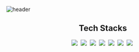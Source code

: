 ![header](https://capsule-render.vercel.app/api?type=venom&color=auto&height=300&section=header&text=minki's%20github&fontSize=90)
<div align="center">
  <h2>Tech Stacks</h1>
  <img src="https://img.shields.io/badge/vue-4FC08D.svg?style=for-the-badge&logo=vuedotjs&logoColor=000000" />&nbsp
  <img src="https://img.shields.io/badge/react-61DAFB.svg?style=for-the-badge&logo=react&logoColor=000000" />&nbsp
  <img src="https://img.shields.io/badge/next-000000.svg?style=for-the-badge&logo=next.js&logoColor=ffffff" />&nbsp
  <img src="https://img.shields.io/badge/typescript-blue.svg?style=for-the-badge&logo=typescript&logoColor=ffffff"/>&nbsp
  <img src="https://img.shields.io/badge/javascript-F7DF1E.svg?style=for-the-badge&logo=javascript&logoColor=20232a" />&nbsp
  <img src="https://img.shields.io/badge/html5-E34F26.svg?style=for-the-badge&logo=html5&logoColor=white" />&nbsp
  <img src="https://img.shields.io/badge/css3-1572B6.svg?style=for-the-badge&logo=css3&logoColor=ffffff" />&nbsp
</div>

<!--
**seo-minki/seo-minki** is a ✨ _special_ ✨ repository because its `README.md` (this file) appears on your GitHub profile.

Here are some ideas to get you started:

- 🔭 I’m currently working on ...
- 🌱 I’m currently learning ...
- 👯 I’m looking to collaborate on ...
- 🤔 I’m looking for help with ...
- 💬 Ask me about ...
- 📫 How to reach me: ...
- 😄 Pronouns: ...
- ⚡ Fun fact: ...
-->
